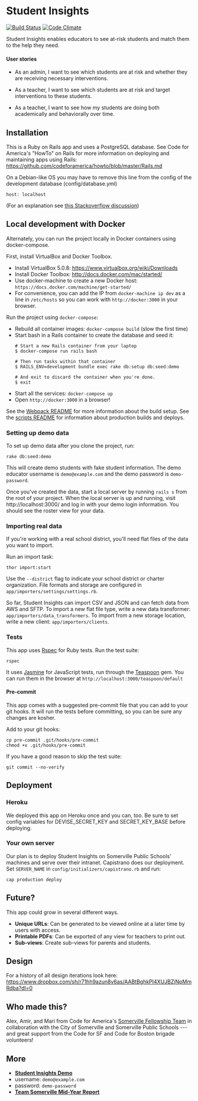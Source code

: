 # Student Insights

[![Build Status](https://travis-ci.org/codeforamerica/somerville-teacher-tool.svg?branch=master)](https://travis-ci.org/codeforamerica/somerville-teacher-tool) [![Code Climate](https://codeclimate.com/github/codeforamerica/somerville-teacher-tool/badges/gpa.svg)](https://codeclimate.com/github/codeforamerica/somerville-teacher-tool)

Student Insights enables educators to see at-risk students and match them to the help they need.

#### User stories
* As an admin, I want to see which students are at risk and whether they are receiving necessary interventions.

* As a teacher, I want to see which students are at risk and target interventions to these students.

* As a teacher, I want to see how my students are doing both academically and behaviorally over time.

## Installation
This is a Ruby on Rails app and uses a PostgreSQL database. See Code for America's "HowTo" on Rails for more information on deploying and maintaining apps using Rails: https://github.com/codeforamerica/howto/blob/master/Rails.md

On a Debian-like OS you may have to remove this line from the config of the development database (config/database.yml)
```
host: localhost
```
(For an explanation see [this Stackoverflow discussion](http://stackoverflow.com/questions/23375740/pgconnectionbad-fe-sendauth-no-password-supplied))

## Local development with Docker
Alternately, you can run the project locally in Docker containers using docker-compose.

First, install VirtualBox and Docker Toolbox.

  - Install VirtualBox 5.0.8: https://www.virtualbox.org/wiki/Downloads
  - Install Docker Toolbox: http://docs.docker.com/mac/started/
  - Use docker-machine to create a new Docker host: `https://docs.docker.com/machine/get-started/`
  - For convenience, you can add the IP from `docker-machine ip dev` as a line in `/etc/hosts` so you can work with `http://docker:3000` in your browser.

Run the project using `docker-compose`:

  - Rebuild all container images: `docker-compose build` (slow the first time)
  - Start bash in a Rails container to create the database and seed it:
    ```
    # Start a new Rails container from your laptop
    $ docker-compose run rails bash

    # Then run tasks within that container
    $ RAILS_ENV=development bundle exec rake db:setup db:seed:demo

    # And exit to discard the container when you're done.
    $ exit
    ```
  - Start all the services: `docker-compose up`
  - Open `http://docker:3000` in a browser!

See the [Webpack README](webpack/README.md) for more information about the build setup.
See the [scripts README](scripts/README.md) for information about production builds and deploys.

### Setting up demo data

To set up demo data after you clone the project, run:

```
rake db:seed:demo
```

This will create demo students with fake student information. The demo educator username is `demo@example.com` and the demo password is `demo-password`.

Once you've created the data, start a local server by running `rails s` from the root of your project. When the local server is up and running, visit http://localhost:3000/ and log in with your demo login information. You should see the roster view for your data.

### Importing real data

If you're working with a real school district, you'll need flat files of the data you want to import.

Run an import task:

```
thor import:start
```

Use the `--district` flag to indicate your school district or charter organization. File formats and storage are configured in `app/importers/settings/settings.rb`.

So far, Student Insights can import CSV and JSON and can fetch data from AWS and SFTP. To import a new flat file type, write a new data transformer: `app/importers/data_transformers`. To import from a new storage location, write a new client: `app/importers/clients`.

### Tests
This app uses [Rspec](https://www.relishapp.com/rspec/rspec-rails/v/3-2/docs) for Ruby tests. Run the test suite:

```
rspec
```

It uses [Jasmine](http://jasmine.github.io/) for JavaScript tests, run through the [Teaspoon](https://github.com/modeset/teaspoon) gem.  You can run them in the browser at `http://localhost:3000/teaspoon/default`

#### Pre-commit
This app comes with a suggested pre-commit file that you can add to your git hooks. It will run the tests before committing, so you can be sure any changes are kosher.

Add to your git hooks:

```
cp pre-commit .git/hooks/pre-commit
chmod +x .git/hooks/pre-commit
```

If you have a good reason to skip the test suite:

```
git commit --no-verify
```

## Deployment

### Heroku

We deployed this app on Heroku once and you can, too. Be sure to set config variables for DEVISE_SECRET_KEY and SECRET_KEY_BASE before deploying.

### Your own server

Our plan is to deploy Student Insights on Somerville Public Schools' machines and serve over their intranet. Capistrano does our deployment. Set `SERVER_NAME` in `config/initializers/capistrano.rb` and run:

```
cap production deploy
```

## Future?
This app could grow in several different ways.

* __Unique URLs__: Can be generated to be viewed online at a later time by users with access.
* __Printable PDFs__: Can be exported of any view for teachers to print out.
* __Sub-views__:  Create sub-views for parents and students.

## Design
For a history of all design iterations look here:
https://www.dropbox.com/sh/r71hh9azun8v6as/AABtBghkPI4XUJBZjNpMmRdba?dl=0

## Who made this?
Alex, Amir, and Mari from Code for America's [Somerville Fellowship Team](http://www.codeforamerica.org/governments/somerville/) in collaboration with the City of Somerville and Somerville Public Schools --- and great support from the Code for SF and Code for Boston brigade volunteers!

## More

* __[Student Insights Demo](https://somerville-teacher-tool-demo.herokuapp.com/)__
 * username: `demo@example.com`
 * password: `demo-password`
* __[Team Somerville Mid-Year Report](http://codeforamerica.github.io/somerville-story/)__
